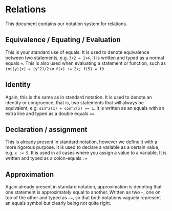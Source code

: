 # Relations

This document contains our notation system for relations.

## Equivalence / Equating / Evaluation
This is your standard use of equals. It is used to denote equivalence between two statements,
e.g. `3+2 = 1+4`. It is written and typed as a normal equals `=`. This is also used when evaluating
a statement or function, such as `int(y)[x] = (y^2)/2` or `f(x) := 2x; f(5) = 10`

## Identity
Again, this is the same as in standard notation. It is used to denote an identity or
congruence, that is, two statements that will always be equivalent, e.g. 
`sin^2(x) + cos^2(x) == 1`. It is written as an equals with an extra line and typed as a double
equals `==`.

## Declaration / assignment
This is already present in standard notation, however we define it with a more rigorous
purpose. It is used to declare a variable as a certain value, e.g. `x := 5`. It is used
in all cases where you assign a value to a variable. It is written and typed
as a colon-equals `:=` 

## Approximation
Again already present in standard notation, approximation is denoting that one
statement is approximately equal to another. Written as two `~`, one on top of the other and typed
as `~=`, so that both notations vaguely represent an equals symbol but clearly being not quite right.
